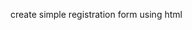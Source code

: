 create simple registration form using html
<!DOCTYPE html>
<html>
    <head>
        <title>Registration Form</title>
        <style>
            body {
                background-image: url("train.jpg");
                background-repeat: no-repeat;
                background-size: cover;

            }
            h1{
                color:line:margin:10px
            }
            form {
                width:25%;
                background-color: skyblue;
                opacity:0.7;
            }
            input[type="text"],[type="password"],[type="number"],[type="date"] {
                width:70%;
                font-size:18px;
                margin:10px;
                outline:none;
                text-align: center;
            }
            input[type="submitt"]{
                width:70%;
                height:20px;
                color:whitesmoke;
                background: blue;
                cursor: pointer;
                outline:none;
                margin:10px;
                font-size:10px;
                text-align:center;
            }
        </style>

    
    </head>

    <body>

    </body>
    <center>
        <h1>Create Your Account</h1>
        <form method="post">  
            <input type="text" placeholder="Firstname"/></br>
            <input type="text" placeholder="Lastname"/></br>
            <input type="password" placeholder="Password"/></br>
            <input type="number" placeholder="Mobile number"/></br>
            <input type="Date"/> </br>
            <input type="submitt" value=" Register"/></br>


        </form>
    </center>
</html>
